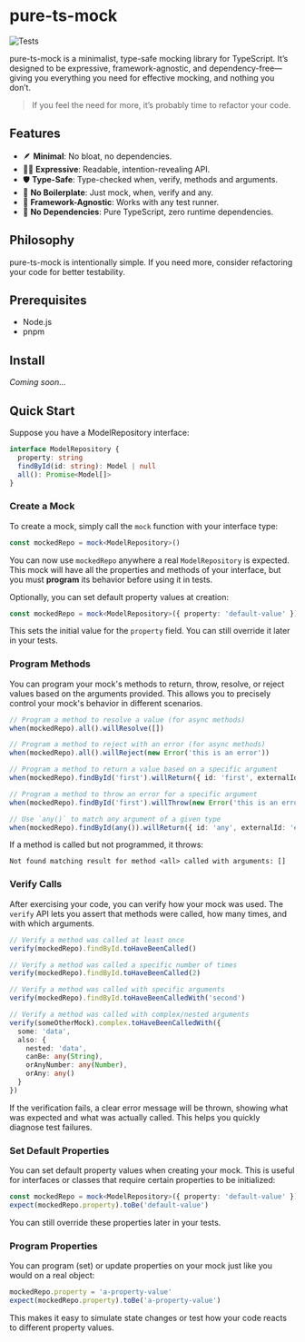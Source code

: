 # pure-ts-mock

![Tests](https://github.com/alessiocoser/pure-ts-mock/actions/workflows/tests.yml/badge.svg)

pure-ts-mock is a minimalist, type-safe mocking library for TypeScript. It’s designed to be expressive, framework-agnostic, and dependency-free—giving you everything you need for effective mocking, and nothing you don’t.

> If you feel the need for more, it’s probably time to refactor your code.

## Features
- 🪶 **Minimal**: No bloat, no dependencies.
- 🧑‍💻 **Expressive**: Readable, intention-revealing API.
- 🛡 **Type-Safe**: Type-checked when, verify, methods and arguments.
- 🧩 **No Boilerplate**: Just mock, when, verify and any.
- 🔌 **Framework-Agnostic**: Works with any test runner.
- 🚫 **No Dependencies**: Pure TypeScript, zero runtime dependencies.

## Philosophy
pure-ts-mock is intentionally simple. If you need more, consider refactoring your code for better testability.

## Prerequisites
- Node.js
- pnpm

## Install
_Coming soon..._

## Quick Start
Suppose you have a ModelRepository interface:
```typescript
interface ModelRepository {
  property: string
  findById(id: string): Model | null
  all(): Promise<Model[]>
}
```

### Create a Mock

To create a mock, simply call the `mock` function with your interface type:

```typescript
const mockedRepo = mock<ModelRepository>()
```

You can now use `mockedRepo` anywhere a real `ModelRepository` is expected. This mock will have all the properties and methods of your interface, but you must **program** its behavior before using it in tests.

Optionally, you can set default property values at creation:

```typescript
const mockedRepo = mock<ModelRepository>({ property: 'default-value' })
```

This sets the initial value for the `property` field. You can still override it later in your tests.

### Program Methods

You can program your mock's methods to return, throw, resolve, or reject values based on the arguments provided. This allows you to precisely control your mock's behavior in different scenarios.

```typescript
// Program a method to resolve a value (for async methods)
when(mockedRepo).all().willResolve([])

// Program a method to reject with an error (for async methods)
when(mockedRepo).all().willReject(new Error('this is an error'))

// Program a method to return a value based on a specific argument
when(mockedRepo).findById('first').willReturn({ id: 'first', externalId: 'ext-first' })

// Program a method to throw an error for a specific argument
when(mockedRepo).findById('first').willThrow(new Error('this is an error'))

// Use `any()` to match any argument of a given type
when(mockedRepo).findById(any()).willReturn({ id: 'any', externalId: 'ext-any' })
```

If a method is called but not programmed, it throws:
```
Not found matching result for method <all> called with arguments: []
```

### Verify Calls

After exercising your code, you can verify how your mock was used. The `verify` API lets you assert that methods were called, how many times, and with which arguments.

```typescript
// Verify a method was called at least once
verify(mockedRepo).findById.toHaveBeenCalled()

// Verify a method was called a specific number of times
verify(mockedRepo).findById.toHaveBeenCalled(2)

// Verify a method was called with specific arguments
verify(mockedRepo).findById.toHaveBeenCalledWith('second')

// Verify a method was called with complex/nested arguments
verify(someOtherMock).complex.toHaveBeenCalledWith({
  some: 'data',
  also: {
    nested: 'data',
    canBe: any(String),
    orAnyNumber: any(Number),
    orAny: any()
  }
})
```

If the verification fails, a clear error message will be thrown, showing what was expected and what was actually called. This helps you quickly diagnose test failures.

### Set Default Properties

You can set default property values when creating your mock. This is useful for interfaces or classes that require certain properties to be initialized:

```typescript
const mockedRepo = mock<ModelRepository>({ property: 'default-value' })
expect(mockedRepo.property).toBe('default-value')
```

You can still override these properties later in your tests.

### Program Properties

You can program (set) or update properties on your mock just like you would on a real object:

```typescript
mockedRepo.property = 'a-property-value'
expect(mockedRepo.property).toBe('a-property-value')
```

This makes it easy to simulate state changes or test how your code reacts to different property values.
